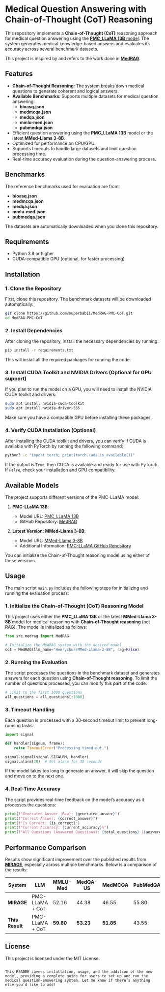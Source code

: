 # Medical Question Answering with Chain-of-Thought (CoT) Reasoning

This repository implements a **Chain-of-Thought (CoT)** reasoning approach for medical question answering using the [**PMC_LLaMA 13B** model](https://huggingface.co/axiong/PMC_LLaMA_13B). The system generates medical knowledge-based answers and evaluates its accuracy across several benchmark datasets.

This project is inspired by and refers to the work done in [**MedRAG**](https://github.com/Teddy-XiongGZ/MedRAG).

## Features

- **Chain-of-Thought Reasoning**: The system breaks down medical questions to generate coherent and logical answers.
- **Available Benchmarks**: Supports multiple datasets for medical question answering:
  - **bioasq.json**
  - **medmcqa.json**
  - **medqa.json**
  - **mmlu-med.json**
  - **pubmedqa.json**
- Efficient question answering using the **PMC_LLaMA 13B** model or the latest **MMed-Llama 3-8B**.
- Optimized for performance on CPU/GPU.
- Supports timeouts to handle large datasets and limit question processing time.
- Real-time accuracy evaluation during the question-answering process.

## Benchmarks

The reference benchmarks used for evaluation are from:
- **bioasq.json**
- **medmcqa.json**
- **medqa.json**
- **mmlu-med.json**
- **pubmedqa.json**

The datasets are automatically downloaded when you clone this repository.

## Requirements

- Python 3.8 or higher
- CUDA-compatible GPU (optional, for faster processing)

## Installation

### 1. Clone the Repository

First, clone this repository. The benchmark datasets will be downloaded automatically:

```bash
git clone https://github.com/superbabii/MedRAG-PMC-CoT.git
cd MedRAG-PMC-CoT
```

### 2. Install Dependencies

After cloning the repository, install the necessary dependencies by running:

```bash
pip install -r requirements.txt
```

This will install all the required packages for running the code.

### 3. Install CUDA Toolkit and NVIDIA Drivers (Optional for GPU support)

If you plan to run the model on a GPU, you will need to install the NVIDIA CUDA toolkit and drivers:

```bash
sudo apt install nvidia-cuda-toolkit
sudo apt install nvidia-driver-535
```

Make sure you have a compatible GPU before installing these packages.

### 4. Verify CUDA Installation (Optional)

After installing the CUDA toolkit and drivers, you can verify if CUDA is available with PyTorch by running the following command:

```bash
python3 -c "import torch; print(torch.cuda.is_available())"
```

If the output is `True`, then CUDA is available and ready for use with PyTorch. If `False`, check your installation and GPU compatibility.

## Available Models

The project supports different versions of the PMC-LLaMA model:

1. **PMC-LLaMA 13B**:
   - Model URL: [PMC_LLaMA 13B](https://huggingface.co/axiong/PMC_LLaMA_13B)
   - GitHub Repository: [MedRAG](https://github.com/Teddy-XiongGZ/MedRAG)

2. **Latest Version: MMed-Llama 3-8B**:
   - Model URL: [MMed-Llama 3-8B](https://huggingface.co/Henrychur/MMed-Llama-3-8B)
   - Additional Information: [PMC-LLaMA GitHub Repository](https://github.com/chaoyi-wu/PMC-LLaMA)

You can initialize the Chain-of-Thought reasoning model using either of these versions.

## Usage

The main script `main.py` includes the following steps for initializing and running the evaluation process:

### 1. Initialize the Chain-of-Thought (CoT) Reasoning Model

This project uses either the **PMC_LLaMA 13B** or the latest **MMed-Llama 3-8B** model for medical reasoning with **Chain-of-Thought reasoning** (not RAG). The model is initialized as follows:

```python
from src.medrag import MedRAG

# Initialize the MedRAG system with the desired model
cot = MedRAG(llm_name="Henrychur/MMed-Llama-3-8B", rag=False)
```

### 2. Running the Evaluation

The script processes the questions in the benchmark dataset and generates answers for each question using **Chain-of-Thought reasoning**. To limit the number of questions processed, you can modify this part of the code:

```python
# Limit to the first 1000 questions
all_questions = all_questions[:1000]
```

### 3. Timeout Handling

Each question is processed with a 30-second timeout limit to prevent long-running tasks:

```python
import signal

def handler(signum, frame):
    raise TimeoutError("Processing timed out.")

signal.signal(signal.SIGALRM, handler)
signal.alarm(30)  # Set alarm for 30 seconds
```

If the model takes too long to generate an answer, it will skip the question and move on to the next one.

### 4. Real-Time Accuracy

The script provides real-time feedback on the model’s accuracy as it processes the questions:

```python
print(f"Generated Answer (Raw): {generated_answer}")
print(f"Correct Answer: {correct_answer}")
print(f"Is Correct: {is_correct}")
print(f"Current Accuracy: {current_accuracy}%")
print(f"All Questions (Answered Questions): {total_questions} ({answered_questions})")
```

## Performance Comparison

Results show significant improvement over the published results from [**MIRAGE**](https://teddy-xionggz.github.io/MIRAGE/), especially across multiple benchmarks. Below is a comparison of the results:

| System               | LLM                | MMLU-Med | MedQA-US | MedMCQA | PubMedQA* | BioASQ-Y/N | Average |
|----------------------|--------------------|----------|----------|---------|-----------|------------|---------|
| **MIRAGE**            | PMC-LLaMA + CoT    | 52.16    | 44.38    | 46.55   | 55.80     | 63.11      | 52.40   |
| **This Result**    | PMC-LLaMA + CoT    | **59.80**| **53.23**| **51.85**| 43.55     | **63.75**  | **54.43** |

## License

This project is licensed under the MIT License.
```

This README covers installation, usage, and the addition of the new model, providing a complete guide for users to set up and run the medical question-answering system. Let me know if there’s anything else you’d like to add!